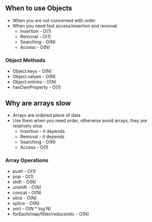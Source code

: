 ## When to use Objects

- When you are not concerned with order
- When you need fast access/insertion and removal
  - Insertion - O(1)
  - Removal - O(1)
  - Searching - O(N)
  - Access - O(N)

### Object Methods

- Object.keys - O(N)
- Object.values - O(N)
- Object.entries - O(N)
- hasOwnProperty - O(1)

## Why are arrays slow

- Arrays are ordered piece of data
- Use them when you need order, otherwise avoid arrays, they are relatively slow
  - Insertion - it depends
  - Removal - it depends
  - Searching - O(N)
  - Access - O(1)

### Array Operations

- push - O(1)
- pop - O(1)
- shift - O(N)
- unshift - O(N)
- concat - O(N)
- slice - O(N)
- splice - O(N)
- sort - O(N \* log N)
- forEach/map/filter/reduce/etc - O(N)
